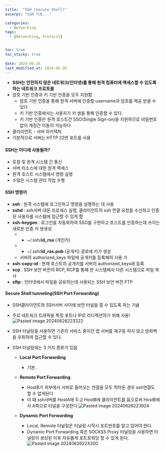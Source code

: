 ```yaml
---
title:  "SSH (Secure Shell)"
excerpt: "SSH 기초.. "

categories:
  - Networking
tags:
  - [Networking, Protocol]


toc: true
toc_sticky: true
 
date: 2024-06-26
last_modified_at: 2024-06-26
---
```

- **SSH는 안전하지 않은 네트워크(인터넷)를 통해 원격 컴퓨터에 액세스할 수 있도록 하는 네트워크 프로토콜**
- 암호 기반 인증과 키 기반 인증을 모두 지원함
	- 암호 기반 인증을 통해 원격 서버에 인증할 username과 암호를 제공 받을 수 있다
	- 키 기반 인증에서는 사용자가 키 쌍을 통해 인증할 수 있다.
	- 키 기반 인증은 원격 호스트간 SSO(Single Sign-on)을 지원하므로 비밀번호 없이 계정간 이동이 가능하다
- 클라이언트 - 서버 아키텍처
- 기본적으로 서버는 HTTP 22번 포트를 사용

#### SSH는 어디에 사용될까?
- 로컬 및 원격 시스템 간 통신
- 서버 리소스에 대한 원격 액세스
- 원격 호스트 시스템에서 명령 실행
- 수많은 시스템 관리 작업 수행

#### SSH 명령어
- **ssh** : 원격 시스템에 로그인하고 명령을 실행하는 데 사용
- **sshd** : ssh서버 데몬 프로세스 실행, 클라이언트의 ssh 연결 요청을 수신하고 인증된 사용자를 시스템에 접근할 수 있게  함
- **ssh-keygen** : 로그인을 자동화하여 SSO를 구현하고 호스트를 인증하는데 쓰이는 새로운 인증 키 쌍생성
	- - ~/.ssh/**id_rsa** (개인키)
	- - ~/.ssh/**id_ras.pub** (공개키) 경로에 키가 생성
	- 서버의 authorized_keys 파일에 공개키를 등록해야 사용 가
- **ssh-copy-id** : 현재 호스트의 공개키를 서버의 authorized_keys에 등록
- **scp** : SSH 보안 버전의 RCP, RCP를 통해 한 시스템에서 다른 시스템으로 파일 복사
- **sftp** : 인터넷에서 파일을 공유하는데 사용되는 SSH 보안 버전 FTP

#### Secure Shell tunneling(SSH Port Forwarding)
- SSH클라이언트와 SSH서버 사이에 보안 터널을 열 수 있도록 하는 기술
- 주로 네트워크 트래픽을 특정 포트나 IP로 리디렉션하기 위해 사용!![Pasted image 20240626223322](https://github.com/comgog/first-HTML/assets/102729927/7e9aa431-e610-4c05-a0fa-d0fcfafdfe36)

- SSH 터널링을 사용하면 기존의 서비스 중이던 앱 서버를 재구동 하지 않고 방화벽을 우회하여 접근할 수 있다.

- SSH 터널링에는 3 가지 종류가 있음
	- **Local Port Forwarding**
		- 기본..
	- **Remote Port Forwarding**
		- HostB가 외부에서 서버로 들어오는 연결을 모두 막아둔 경우 ssh연결도 할 수 없게된다
		- 이 떄 ssh서버를 HostA에 두고 HostB에 클라이언트를 둠으로써 HostB에서 A쪽으로 터널을 구성한다.![Pasted image 20240626223924](https://github.com/comgog/first-HTML/assets/102729927/23a3fb4f-fc53-418e-940e-19efa9597d96)

	- **Dynamic Port Forwarding**
		- Local, Remote 터널링은 터널링 시작시 포트번호를 알고 있어야 한다.
		- Dynamic Port Forwarding 혹은 SOCKS5 Proxy 터널링을 사용하면 터널링이 생성된 이후 자유롭게 포트포워딩 할 수 있게 된다. ![Pasted image 20240626224300](https://github.com/comgog/first-HTML/assets/102729927/dcd57cf3-5ad9-4d02-9e98-edccad74d0c8)
